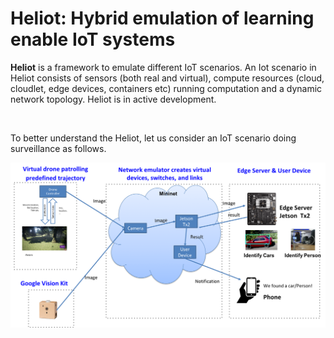 # Heliot: Hybrid emulation of learning enable IoT systems


**Heliot** is a framework to emulate different IoT scenarios. An Iot scenario in Heliot consists of sensors (both real and virtual), compute resources (cloud, cloudlet, edge devices, containers etc) running computation and a dynamic network topology. Heliot is in active development. 

<br />

To better understand the Heliot, let us consider an IoT scenario doing surveillance as follows.

![Demo Surveillance Scenario](https://github.com/nesl/Heliot/blob/master/docs/images/Demo_Arch_1.png)
